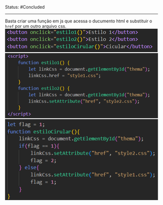 
Status: #Concluded 

---
Basta criar uma função em js que acessa o ducumento html e substituir o `href` por um outro arquivo css. 
![Pasted image 20250505170222](../../attachments/Pasted%20image%2020250505170222.png)
![Pasted image 20250505164734](../../attachments/Pasted%20image%2020250505164734.png)
![Pasted image 20250505170149](../../attachments/Pasted%20image%2020250505170149.png)